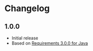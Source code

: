 # Changelog

## 1.0.0

* Initial release
* Based on [Requirements 3.0.0 for Java](https://bitbucket.org/cowwoc/requirements/)
